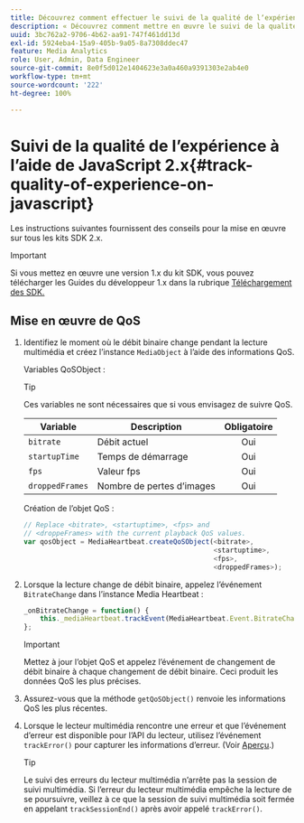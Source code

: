```yaml
---
title: Découvrez comment effectuer le suivi de la qualité de lʼexpérience à lʼaide de JavaScript 2.x
description: « Découvrez comment mettre en œuvre le suivi de la qualité de lʼexpérience (QoE, QoS) à lʼaide du SDK Media dans les applications de navigateur avec JavaScript 2.x. »
uuid: 3bc762a2-9706-4b62-aa91-747f461dd13d
exl-id: 5924eba4-15a9-405b-9a05-8a7308ddec47
feature: Media Analytics
role: User, Admin, Data Engineer
source-git-commit: 8e0f5d012e1404623e3a0a460a9391303e2ab4e0
workflow-type: tm+mt
source-wordcount: '222'
ht-degree: 100%

---
```


# Suivi de la qualité de l’expérience à l’aide de JavaScript 2.x{#track-quality-of-experience-on-javascript}

Les instructions suivantes fournissent des conseils pour la mise en œuvre sur tous les kits SDK 2.x.

>[!IMPORTANT]
>
>Si vous mettez en œuvre une version 1.x du kit SDK, vous pouvez télécharger les Guides du développeur 1.x dans la rubrique [Téléchargement des SDK.](/help/sdk-implement/download-sdks.md)

## Mise en œuvre de QoS

1. Identifiez le moment où le débit binaire change pendant la lecture multimédia et créez l’instance `MediaObject` à l’aide des informations QoS.

   Variables QoSObject :

   >[!TIP]
   >
   >Ces variables ne sont nécessaires que si vous envisagez de suivre QoS.

   | Variable | Description | Obligatoire |
   | --- | --- | :---: |
   | `bitrate` | Débit actuel | Oui |
   | `startupTime` | Temps de démarrage | Oui |
   | `fps` | Valeur fps | Oui |
   | `droppedFrames` | Nombre de pertes d’images | Oui |

   Création de l’objet QoS :

   ```js
   // Replace <bitrate>, <startuptime>, <fps> and  
   // <droppeFrames> with the current playback QoS values.  
   var qosObject = MediaHeartbeat.createQoSObject(<bitrate>,  
                                                  <startuptime>,  
                                                  <fps>,  
                                                  <droppedFrames>);
   ```

1. Lorsque la lecture change de débit binaire, appelez l’événement `BitrateChange` dans l’instance Media Heartbeat :

   ```js
   _onBitrateChange = function() {
       this._mediaHeartbeat.trackEvent(MediaHeartbeat.Event.BitrateChange, qosObject);
   };
   ```

   >[!IMPORTANT]
   >
   >Mettez à jour l’objet QoS et appelez l’événement de changement de débit binaire à chaque changement de débit binaire. Ceci produit les données QoS les plus précises.

1. Assurez-vous que la méthode `getQoSObject()` renvoie les informations QoS les plus récentes.
1. Lorsque le lecteur multimédia rencontre une erreur et que l’événement d’erreur est disponible pour l’API du lecteur, utilisez l’événement `trackError()` pour capturer les informations d’erreur. (Voir [Aperçu](/help/sdk-implement/track-errors/track-errors-overview.md).)

   >[!TIP]
   >
   >Le suivi des erreurs du lecteur multimédia n’arrête pas la session de suivi multimédia. Si l’erreur du lecteur multimédia empêche la lecture de se poursuivre, veillez à ce que la session de suivi multimédia soit fermée en appelant `trackSessionEnd()` après avoir appelé `trackError()`.
